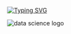 [![Typing SVG](https://readme-typing-svg.herokuapp.com?font=Fira+Code&size=19&pause=1000&color=04F763&width=435&lines=Hi!;I+am+Amin+Khajeheydari;I+am+interested+in+Python+and+Data+Science)](https://git.io/typing-svg)

![data science logo](https://user-images.githubusercontent.com/46001355/221121434-e6fca81a-ec01-4655-b2de-80678eeb5491.jpg)
